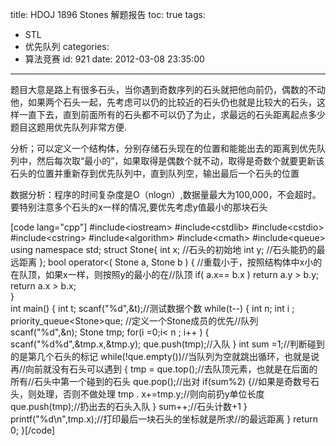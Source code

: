 title: HDOJ 1896 Stones 解题报告
toc: true
tags:
  - STL
  - 优先队列
categories:
  - 算法竞赛
id: 921
date: 2012-03-08 23:35:00
---

题目大意是路上有很多石头，当你遇到奇数序列的石头就把他向前仍，偶数的不动他，如果两个石头一起，先考虑可以仍的比较近的石头仍也就是比较大的石头，这样一直下去，直到前面所有的石头都不可以仍了为止，求最远的石头距离起点多少题目这题用优先队列非常方便.

分析；可以定义一个结构体，分别存储石头现在的位置和能能出去的距离到优先队列中，然后每次取“最小的”，如果取得是偶数个就不动，取得是奇数个就要更新该石头的位置并重新存到优先队列中，直到队列空，输出最后一个石头的位置

数据分析：程序的时间复杂度是O（nlogn）,数据量最大为100,000，不会超时。要特别注意多个石头的x一样的情况,要优先考虑y值最小的那块石头

[code lang="cpp"]
#include&lt;iostream&gt;
 #include&lt;cstdlib&gt;
 #include&lt;cstdio&gt;
 #include&lt;cstring&gt;
 #include&lt;algorithm&gt;
 #include&lt;cmath&gt;
 #include&lt;queue&gt;
 using namespace std;
 struct Stone{
     int x;    //石头的初始地
     int y;    //石头能扔的最远距离
 };
 bool operator&lt;( Stone a, Stone b )
 { //重载小于，按照结构体中x小的在队顶，如果x一样，则按照y的最小的在//队顶
     if( a.x== b.x ) return a.y &gt; b.y;  
     return a.x &gt; b.x;   
 }  
 int main()
 {
     int t;
     scanf(&quot;%d&quot;,&amp;t);//测试数据个数
     while(t--)
     {
         int n;
         int i ;
         priority_queue&lt;Stone&gt;que;     //定义一个Stone成员的优先//队列
         scanf(&quot;%d&quot;,&amp;n);
         Stone tmp;
         for(i =0;i&lt; n ; i++ )
         {
             scanf(&quot;%d%d&quot;,&amp;tmp.x,&amp;tmp.y);
             que.push(tmp);//入队
         }
         int sum =1;//判断碰到的是第几个石头的标记
         while(!que.empty())//当队列为空就跳出循环，也就是说再//向前就没有石头可以遇到
         {
         tmp = que.top();//去队顶元素，也就是在后面的所有//石头中第一个碰到的石头
             que.pop();//出对
             if(sum%2)
             {//如果是奇数号石头，则处理，否则不做处理
                 tmp . x+=tmp.y;//则向前扔y单位长度
                 que.push(tmp);//扔出去的石头入队
             }
             sum++;//石头计数+1
         }
         printf(&quot;%d\n&quot;,tmp.x);//打印最后一块石头的坐标就是所求//的最远距离
     }
     return 0;
 }[/code]